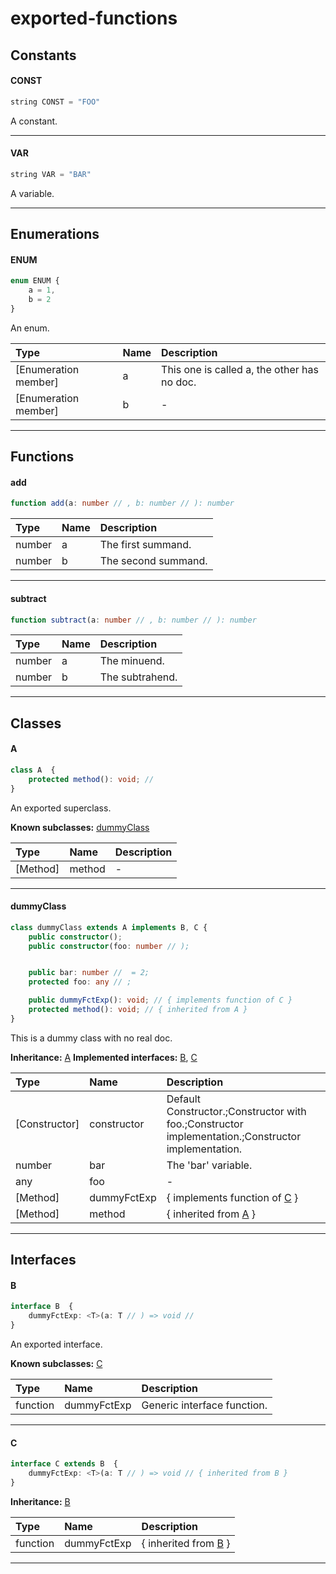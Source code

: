 # exported-functions

## Constants

#### CONST

```typescript
string CONST = "FOO"
```

A constant.

---
#### VAR

```typescript
string VAR = "BAR"
```

A variable.

---


## Enumerations

#### ENUM
```typescript
enum ENUM {
    a = 1,
    b = 2
}
```

An enum.

Type | Name | Description
:--- | :--- | :----------
[Enumeration member] | a | This one is called a, the other has no doc.
[Enumeration member] | b | -

---


## Functions

#### add
```typescript
function add(a: number // , b: number // ): number
```



Type | Name | Description
:--- | :--- | :----------
number | a | The first summand.
number | b | The second summand.

---
#### subtract
```typescript
function subtract(a: number // , b: number // ): number
```



Type | Name | Description
:--- | :--- | :----------
number | a | The minuend.
number | b | The subtrahend.

---


## Classes

#### A

```typescript
class A  {
    protected method(): void; //
}
```

An exported superclass.

**Known subclasses:** [dummyClass](#dummyclass)


Type | Name | Description
:--- | :--- | :----------
[Method] | method | -

---
#### dummyClass

```typescript
class dummyClass extends A implements B, C {
    public constructor();
    public constructor(foo: number // );


    public bar: number //  = 2;
    protected foo: any // ;

    public dummyFctExp(): void; // { implements function of C }
    protected method(): void; // { inherited from A }
}
```

This is a dummy class with no real doc.

**Inheritance:** [A](#a)
**Implemented interfaces:** [B](#b), [C](#c)


Type | Name | Description
:--- | :--- | :----------
[Constructor] | constructor | Default Constructor.;Constructor with foo.;Constructor implementation.;Constructor implementation.
number | bar | The 'bar' variable.
any | foo | -
[Method] | dummyFctExp | { implements function of [C](#c) }
[Method] | method | { inherited from [A](#a) }

---


## Interfaces

#### B

```typescript
interface B  {
    dummyFctExp: <T>(a: T // ) => void //
}
```

An exported interface.

**Known subclasses:** [C](#c)


Type | Name | Description
:--- | :--- | :----------
function | dummyFctExp | Generic interface function.

---
#### C

```typescript
interface C extends B  {
    dummyFctExp: <T>(a: T // ) => void // { inherited from B }
}
```



**Inheritance:** [B](#b)


Type | Name | Description
:--- | :--- | :----------
function | dummyFctExp | { inherited from [B](#b) }

---

